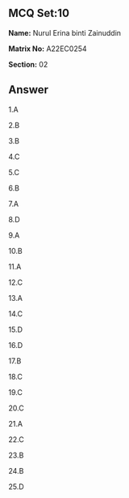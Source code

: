 ## MCQ Set:10

**Name:** Nurul Erina binti Zainuddin

**Matrix No:** A22EC0254

**Section:** 02

## Answer
1.A

2.B

3.B

4.C

5.C

6.B

7.A

8.D

9.A

10.B

11.A

12.C

13.A

14.C

15.D

16.D

17.B

18.C

19.C

20.C

21.A

22.C

23.B

24.B

25.D



